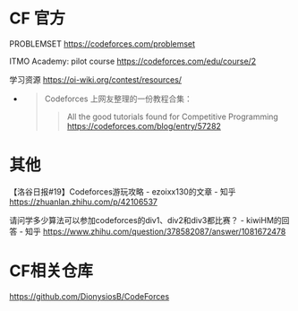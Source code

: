 
# CF 官方

PROBLEMSET https://codeforces.com/problemset

ITMO Academy: pilot course https://codeforces.com/edu/course/2

学习资源 https://oi-wiki.org/contest/resources/
- > Codeforces 上网友整理的一份教程合集：
  >> All the good tutorials found for Competitive Programming https://codeforces.com/blog/entry/57282

# 其他

【洛谷日报#19】Codeforces游玩攻略 - ezoixx130的文章 - 知乎 https://zhuanlan.zhihu.com/p/42106537

请问学多少算法可以参加codeforces的div1、div2和div3都比赛？ - kiwiHM的回答 - 知乎 https://www.zhihu.com/question/378582087/answer/1081672478

# CF相关仓库

https://github.com/DionysiosB/CodeForces
